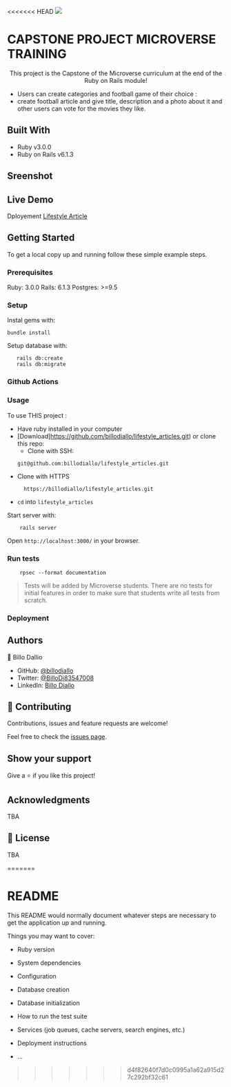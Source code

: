 <<<<<<< HEAD
![](https://img.shields.io/badge/Microverse-blueviolet)

# CAPSTONE PROJECT MICROVERSE TRAINING
<p align="center">
    This project is the Capstone of the Microverse curriculum at the end of the Ruby on Rails module!
  </p>

 -  Users can create categories and football game of their choice :
 - create football article and give title, description and a photo about it and other users can vote for the movies they like.

## Built With

- Ruby v3.0.0
- Ruby on Rails v6.1.3

## Sreenshot

## Live Demo

Dployement 
[Lifestyle Article ]()


## Getting Started

To get a local copy up and running follow these simple example steps.

### Prerequisites

Ruby: 3.0.0
Rails: 6.1.3
Postgres: >=9.5

### Setup

Instal gems with:

```
bundle install
```

Setup database with:

```
   rails db:create
   rails db:migrate
```

### Github Actions

### Usage

To use THIS  project :
* Have ruby installed in your computer
* [Download]https://github.com/billodiallo/lifestyle_articles.git) or clone this repo:
  - Clone with SSH:
  ```
  git@github.com:billodiallo/lifestyle_articles.git
  ```
- Clone with HTTPS
  ```
    https://billodiallo/lifestyle_articles.git
* `cd` into `lifestyle_articles`


Start server with:

```
    rails server
```

Open `http://localhost:3000/` in your browser.

### Run tests

```
    rpsec --format documentation
```

> Tests will be added by Microverse students. There are no tests for initial features in order to make sure that students write all tests from scratch.

### Deployment



## Authors


👤 Billo Dallio

- GitHub: [@billodiallo](https://github.com/billodiallo)
- Twitter: [@BilloDi83547008](https://twitter.com/BilloDi83547008)
- LinkedIn: [Billo Diallo](https://www.linkedin.com/in/mabillodiallo/)



## 🤝 Contributing

Contributions, issues and feature requests are welcome!

Feel free to check the [issues page](issues/).

## Show your support

Give a ⭐️ if you like this project!

## Acknowledgments

TBA

## 📝 License

TBA

=======
# README

This README would normally document whatever steps are necessary to get the
application up and running.

Things you may want to cover:

* Ruby version

* System dependencies

* Configuration

* Database creation

* Database initialization

* How to run the test suite

* Services (job queues, cache servers, search engines, etc.)

* Deployment instructions

* ...
>>>>>>> d4f82640f7d0c0995a1a62a915d27c292bf32c61
